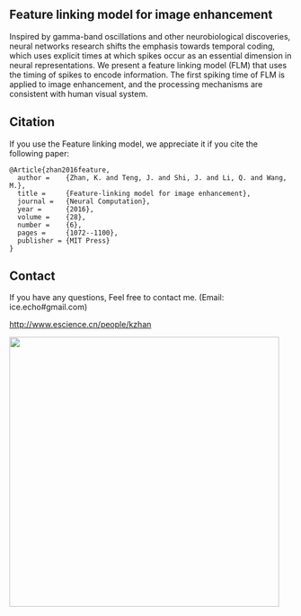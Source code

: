 ## Feature linking model for image enhancement

Inspired by gamma-band oscillations and other neurobiological discoveries, neural networks research shifts the emphasis towards temporal coding, which uses explicit times at which spikes occur as an essential dimension in neural representations. We present a feature linking model (FLM) that uses the timing of spikes to encode information. The first spiking time of FLM is applied to image enhancement, and the processing mechanisms are consistent with human visual system.

## Citation
If you use the Feature linking model, we appreciate it if you cite the following paper:
```
@Article{zhan2016feature,
  author =    {Zhan, K. and Teng, J. and Shi, J. and Li, Q. and Wang, M.},
  title =     {Feature-linking model for image enhancement},
  journal =   {Neural Computation},
  year =      {2016},
  volume =    {28},
  number =    {6},
  pages =     {1072--1100},
  publisher = {MIT Press}
}
```

## Contact
If you have any questions, Feel free to contact me. (Email: ice.echo#gmail.com)

http://www.escience.cn/people/kzhan


<img src="https://www.mitpressjournals.org/na101/home/literatum/publisher/mit/journals/content/neco/2016/neco.2016.28.issue-6/neco.2016.28.issue-6/20160531/neco.2016.28.issue-6.cover.jpg" width="480">
